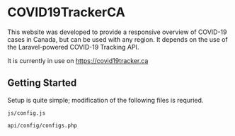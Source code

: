 # COVID19TrackerCA
This website was developed to provide a responsive overview of COVID-19 cases in Canada, but can be used with any region. It depends on the use of the Laravel-powered COVID-19 Tracking API.

It is currently in use on https://covid19tracker.ca

## Getting Started
Setup is quite simple; modification of the following files is requried.

`js/config.js`

`api/config/configs.php`
